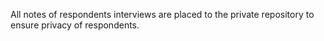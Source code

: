 
All notes of respondents interviews are placed to the private repository to ensure privacy of respondents.
